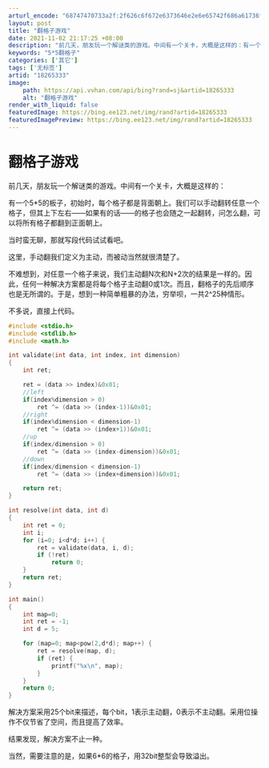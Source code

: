 ```yaml
---
arturl_encode: "68747470733a2f:2f626c6f672e6373646e2e6e65742f686a61736f6e32303432:2f61727469636c652f64657461696c732f3138323635333333"
layout: post
title: "翻格子游戏"
date: 2021-11-02 21:17:25 +08:00
description: "前几天，朋友玩一个解谜类的游戏。中间有一个关卡，大概是这样的：有一个5*5的板子，初始时，每个格子都"
keywords: "5*5翻格子"
categories: ['其它']
tags: ['无标签']
artid: "18265333"
image:
    path: https://api.vvhan.com/api/bing?rand=sj&artid=18265333
    alt: "翻格子游戏"
render_with_liquid: false
featuredImage: https://bing.ee123.net/img/rand?artid=18265333
featuredImagePreview: https://bing.ee123.net/img/rand?artid=18265333
---
```


# 翻格子游戏

前几天，朋友玩一个解谜类的游戏。中间有一个关卡，大概是这样的：

有一个5\*5的板子，初始时，每个格子都是背面朝上。我们可以手动翻转任意一个格子，但其上下左右——如果有的话——的格子也会随之一起翻转，问怎么翻，可以将所有格子都翻到正面朝上。

当时蛮无聊，那就写段代码试试看吧。

这里，手动翻我们定义为主动，而被动当然就很清楚了。

不难想到，对任意一个格子来说，我们主动翻N次和N+2次的结果是一样的。因此，任何一种解决方案都是将每个格子主动翻0或1次。而且，翻格子的先后顺序也是无所谓的。于是，想到一种简单粗暴的办法，穷举呗，一共2^25种情形。

不多说，直接上代码。

```cpp
#include <stdio.h>
#include <stdlib.h>
#include <math.h>

int validate(int data, int index, int dimension)
{
	int ret;

	ret = (data >> index)&0x01;
	//left
	if(index%dimension > 0)
		ret ^= (data >> (index-1))&0x01;
	//right
	if(index%dimension < dimension-1)
		ret ^= (data >> (index+1))&0x01;
	//up
	if(index/dimension > 0)
		ret ^= (data >> (index-dimension))&0x01;
	//down
	if(index/dimension < dimension-1)
		ret ^= (data >> (index+dimension))&0x01;

	return ret;
}

int resolve(int data, int d)
{
	int ret = 0;
	int i;
	for (i=0; i<d*d; i++) {
		ret = validate(data, i, d);
		if (!ret)
			return 0;
	}
	return ret;
}

int main()
{
	int map=0;
	int ret = -1;
	int d = 5;

	for (map=0; map<pow(2,d*d); map++) {
		ret = resolve(map, d);
		if (ret) {
			printf("%x\n", map);
		}
	}
	return 0;
}
```

  

解决方案采用25个bit来描述，每个bit，1表示主动翻，0表示不主动翻。采用位操作不仅节省了空间，而且提高了效率。

结果发现，解决方案不止一种。

当然，需要注意的是，如果6\*6的格子，用32bit整型会导致溢出。